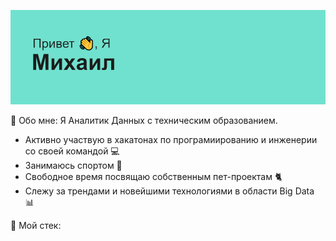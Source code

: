 ![header](header.png)

🤵 Обо мне: 
Я Аналитик Данных с техническим образованием.
- Активно участвую в хакатонах по програмиированию и инженерии со своей командой 💻
- Занимаюсь спортом 🏅
- Свободное время посвящаю собственным пет-проектам 🐈
- Слежу за трендами и новейшими технологиями в области Big Data 📊

🔨 Мой стек:


